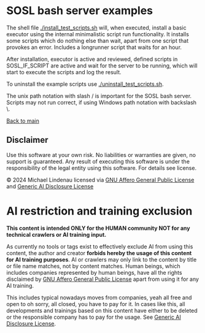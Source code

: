 # SOSL bash server examples
The shell file [./install_test_scripts.sh](install_test_scripts.sh) will, when executed, install a basic executor using the internal minimalistic script run functionality. It installs some scripts which do nothing else than wait, apart from one script that provokes an error. Includes a longrunner script that waits for an hour.

After installation, executor is active and reviewed, defined scripts in SOSL_IF_SCRIPT are active and wait for the server to be running, which will start to execute the scripts and log the result.

To uninstall the example scripts use [./uninstall_test_scripts.sh](uninstall_test_scripts.sh).

The unix path notation with slash / is important for the SOSL bash server. Scripts may not run correct, if using Windows path notation with backslash \\.

[Back to main](../../README.md)
## Disclaimer
Use this software at your own risk. No liabilities or warranties are given, no support is guaranteed. Any result of executing this software is under the responsibility of the legal entity using this software. For details see license.

&copy; 2024 Michael Lindenau licensed via [GNU Affero General Public License](https://www.gnu.org/licenses/agpl-3.0.txt) and [Generic AI Disclosure License](https://toent.ch/licenses/AI_DISCLOSURE_LICENSE_V1)

# AI restriction and training exclusion
**This content is intended ONLY for the HUMAN community NOT for any technical crawlers or AI training input.**

As currently no tools or tags exist to effectively exclude AI from using this content, the author and creator **forbids hereby the usage of this content for AI training purposes**. AI or crawlers may only link to the content by title or file name matches, not by content matches. Human beings, which includes companies represented by human beings, have all the rights disclaimed by [GNU Affero General Public License](https://www.gnu.org/licenses/agpl-3.0.txt) apart from using it for any AI training.

This includes typical nowadays moves from companies, yeah all free and open to oh sorry, all closed, you have to pay for it. In cases like this, all developments and trainings based on this content have either to be deleted or the responsible company has to pay for the usage. See [Generic AI Disclosure License](https://toent.ch/licenses/AI_DISCLOSURE_LICENSE_V1).